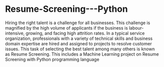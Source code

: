 # Resume-Screening---Python

Hiring the right talent is a challenge for all businesses. This challenge is magnified by the high volume of applicants if the business is labour-intensive, growing, and facing high attrition rates. 
In a typical service organization, professionals with a variety of technical skills and business domain expertise are hired and assigned to projects to resolve customer issues. This task of selecting the best talent among many others is known as Resume Screening.
This includes a Machine Learning project on Resume Screening with Python programming language

